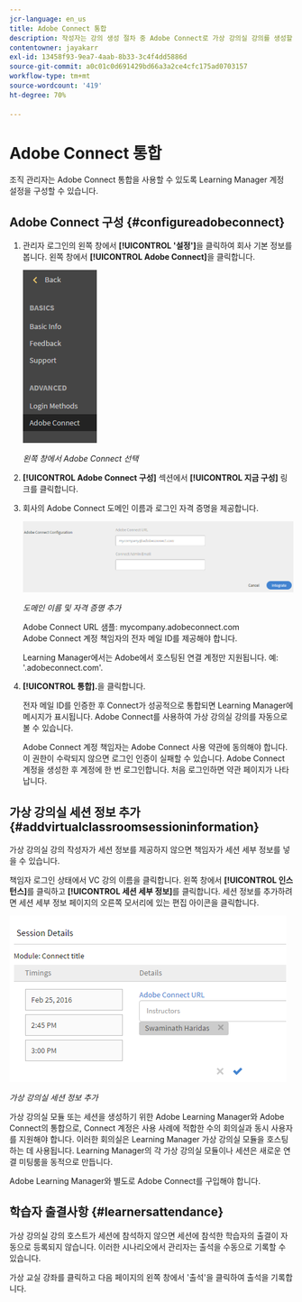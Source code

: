 ```yaml
---
jcr-language: en_us
title: Adobe Connect 통합
description: 작성자는 강의 생성 절차 중 Adobe Connect로 가상 강의실 강의를 생성할 수 있습니다. Learning Manager 계정에서 Adobe Connect를 허용하려면 조직의 관리자에게 문의하십시오.
contentowner: jayakarr
exl-id: 13458f93-9ea7-4aab-8b33-3c4f4dd5886d
source-git-commit: a0c01c0d691429bd66a3a2ce4cfc175ad0703157
workflow-type: tm+mt
source-wordcount: '419'
ht-degree: 70%

---
```


# Adobe Connect 통합

조직 관리자는 Adobe Connect 통합을 사용할 수 있도록 Learning Manager 계정 설정을 구성할 수 있습니다.

## Adobe Connect 구성 {#configureadobeconnect}

1. 관리자 로그인의 왼쪽 창에서 **[!UICONTROL &#39;설정&#39;]**&#x200B;을 클릭하여 회사 기본 정보를 봅니다. 왼쪽 창에서 **[!UICONTROL Adobe Connect]**&#x200B;을 클릭합니다.

   ![](assets/left-pane.png)

   *왼쪽 창에서 Adobe Connect 선택*

1. **[!UICONTROL Adobe Connect 구성]** 섹션에서 **[!UICONTROL 지금 구성]** 링크를 클릭합니다.

   <!--![](assets/configure-now-connect.png)-->

1. 회사의 Adobe Connect 도메인 이름과 로그인 자격 증명을 제공합니다.

   ![](assets/adobeconnect-config.png)

   *도메인 이름 및 자격 증명 추가*

   Adobe Connect URL 샘플: mycompany.adobeconnect.com\
   Adobe Connect 계정 책임자의 전자 메일 ID를 제공해야 합니다.

   Learning Manager에서는 Adobe에서 호스팅된 연결 계정만 지원됩니다. 예: &#39;.adobeconnect.com&#39;.

1. **[!UICONTROL 통합].**&#x200B;을 클릭합니다.

   전자 메일 ID를 인증한 후 Connect가 성공적으로 통합되면 Learning Manager에 메시지가 표시됩니다. Adobe Connect를 사용하여 가상 강의실 강의를 자동으로 볼 수 있습니다.

   Adobe Connect 계정 책임자는 Adobe Connect 사용 약관에 동의해야 합니다. 이 권한이 수락되지 않으면 로그인 인증이 실패할 수 있습니다. Adobe Connect 계정을 생성한 후 계정에 한 번 로그인합니다. 처음 로그인하면 약관 페이지가 나타납니다.

   <!--![](assets/mail-confirmation.png)-->

## 가상 강의실 세션 정보 추가 {#addvirtualclassroomsessioninformation}

가상 강의실 강의 작성자가 세션 정보를 제공하지 않으면 책임자가 세션 세부 정보를 넣을 수 있습니다.

책임자 로그인 상태에서 VC 강의 이름을 클릭합니다. 왼쪽 창에서 **[!UICONTROL 인스턴스]**&#x200B;를 클릭하고 **[!UICONTROL 세션 세부 정보]**&#x200B;를 클릭합니다.  세션 정보를 추가하려면 세션 세부 정보 페이지의 오른쪽 모서리에 있는 편집 아이콘을 클릭합니다.

![](assets/session-creation-admin.png)

*가상 강의실 세션 정보 추가*

가상 강의실 모듈 또는 세션을 생성하기 위한 Adobe Learning Manager와 Adobe Connect의 통합으로, Connect 계정은 사용 사례에 적합한 수의 회의실과 동시 사용자를 지원해야 합니다. 이러한 회의실은 Learning Manager 가상 강의실 모듈을 호스팅하는 데 사용됩니다. Learning Manager의 각 가상 강의실 모듈이나 세션은 새로운 연결 미팅룸을 동적으로 만듭니다.

Adobe Learning Manager와 별도로 Adobe Connect를 구입해야 합니다.

## 학습자 출결사항 {#learnersattendance}

가상 강의실 강의 호스트가 세션에 참석하지 않으면 세션에 참석한 학습자의 출결이 자동으로 등록되지 않습니다. 이러한 시나리오에서 관리자는 출석을 수동으로 기록할 수 있습니다.

가상 교실 강좌를 클릭하고 다음 페이지의 왼쪽 창에서 &#39;출석&#39;을 클릭하여 출석을 기록합니다.
